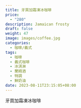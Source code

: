 ```yaml
---
title: 牙買加霜凍冰咖啡
price:
  - "280"
description: Jamaican frosty
draft: false
weight: 47
image: images/coffee.jpg
categories:
  - 咖啡/義式
tags:
  - 咖啡
  - 義式咖啡
  - 冰淇淋
  - 蘭姆酒
  - 特調
  - 鮮奶油
date: 2023-08-11T23:15:05+08:00
---
```

 牙買加霜凍冰咖啡